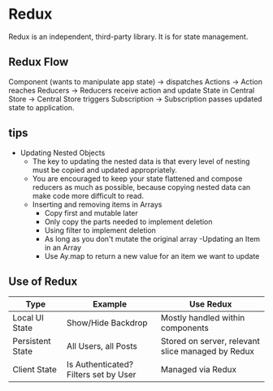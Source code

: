# Redux
Redux is an independent, third-party library. It is for state management.

## Redux Flow
Component (wants to manipulate app state) -> dispatches Actions -> Action reaches Reducers -> Reducers receive action and update State in Central Store -> Central Store triggers Subscription -> Subscription passes updated state to application.

## tips
- Updating Nested Objects
    - The key to updating the nested data is that every level of nesting must be copied and updated appropriately. 
    - You are encouraged to keep your state flattened and compose reducers as much as possible, because copying nested data can make code more difficult to read.
    - Inserting and removing items in Arrays
        - Copy first and mutable later
        - Only copy the parts needed to implement deletion
        - Using filter to implement deletion
        - As long as you don't mutate the original array
    -Updating an Item in an Array
        - Use Ay.map to return a new value for an item we want to update
        
## Use of Redux
| Type | Example | Use Redux |
|------|---------|-----------|
|Local UI State|Show/Hide Backdrop|Mostly handled within components|
|Persistent State|All Users, all Posts|Stored on server, relevant slice managed by Redux|
|Client State|Is Authenticated? Filters set by User|Managed via Redux|
